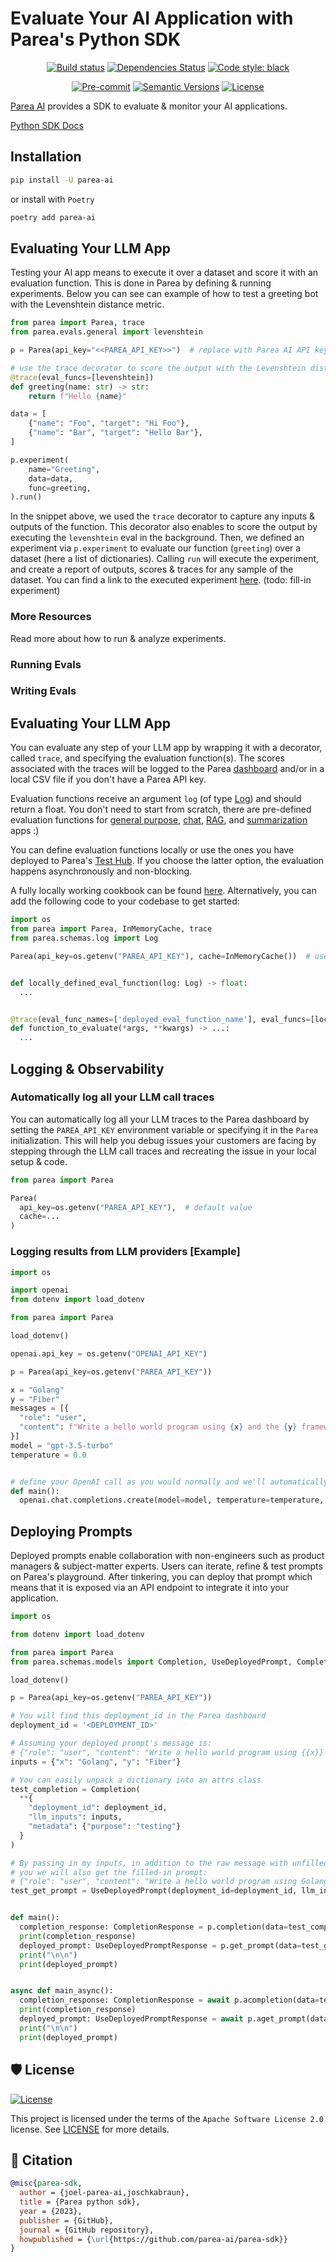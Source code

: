# Evaluate Your AI Application with Parea's Python SDK

<div align="center">

[![Build status](https://github.com/parea-ai/parea-sdk/workflows/build/badge.svg?branch=master&event=push)](https://github.com/parea-ai/parea-sdk/actions?query=workflow%3Abuild)
[![Dependencies Status](https://img.shields.io/badge/dependencies-up%20to%20date-brightgreen.svg)](https://github.com/parea-ai/parea-sdk/pulls?utf8=%E2%9C%93&q=is%3Apr%20author%3Aapp%2Fdependabot)
[![Code style: black](https://img.shields.io/badge/code%20style-black-000000.svg)](https://github.com/psf/black)

[![Pre-commit](https://img.shields.io/badge/pre--commit-enabled-brightgreen?logo=pre-commit&logoColor=white)](https://github.com/parea-ai/parea-sdk/blob/master/.pre-commit-config.yaml)
[![Semantic Versions](https://img.shields.io/badge/%20%20%F0%9F%93%A6%F0%9F%9A%80-semantic--versions-e10079.svg)](https://github.com/parea-ai/parea-sdk/releases)
[![License](https://img.shields.io/github/license/parea-ai/parea-sdk)](https://github.com/parea-ai/parea-sdk/blob/main/LICENSE)

</div>

[Parea AI](https://www.parea.ai) provides a SDK to evaluate & monitor your AI applications.

[Python SDK Docs](https://docs.parea.ai/api-reference/sdk/python)

## Installation

```bash
pip install -U parea-ai
```

or install with `Poetry`

```bash
poetry add parea-ai
```


## Evaluating Your LLM App

Testing your AI app means to execute it over a dataset and score it with an evaluation function.
This is done in Parea by defining & running experiments.
Below you can see can example of how to test a greeting bot with the Levenshtein distance metric. 

```python
from parea import Parea, trace
from parea.evals.general import levenshtein

p = Parea(api_key="<<PAREA_API_KEY>>")  # replace with Parea AI API key

# use the trace decorator to score the output with the Levenshtein distance  
@trace(eval_funcs=[levenshtein])
def greeting(name: str) -> str:
    return f"Hello {name}"

data = [
    {"name": "Foo", "target": "Hi Foo"},
    {"name": "Bar", "target": "Hello Bar"},
]

p.experiment(
    name="Greeting",
    data=data,
    func=greeting,
).run()
```

In the snippet above, we used the `trace` decorator to capture any inputs & outputs of the function.
This decorator also enables to score the output by executing the `levenshtein` eval in the background.
Then, we defined an experiment via `p.experiment` to evaluate our function (`greeting`) over  a dataset (here a list of dictionaries).
Calling `run` will execute the experiment, and create a report of outputs, scores & traces for any sample of the dataset.
You can find a link to the executed experiment [here](). (todo: fill-in experiment) 



### More Resources

Read more about how to run & analyze experiments.

### Running Evals


### Writing Evals


## Evaluating Your LLM App

You can evaluate any step of your LLM app by wrapping it with a decorator, called `trace`, and specifying the evaluation
function(s).
The scores associated with the traces will be logged to the Parea [dashboard](https://app.parea.ai/logs) and/or in a
local CSV file if you don't have a Parea API key.

Evaluation functions receive an argument `log` (of type [Log](parea/schemas/models.py)) and should return a
float. You don't need to start from scratch, there are pre-defined evaluation
functions for [general purpose](parea/evals/general),
[chat](parea/evals/chat), [RAG](parea/evals/rag), and [summarization](parea/evals/summary) apps :)

You can define evaluation functions locally or use the ones you have deployed to
Parea's [Test Hub](https://app.parea.ai/test-hub).
If you choose the latter option, the evaluation happens asynchronously and non-blocking.

A fully locally working cookbook can be found [here](cookbook/openai/tracing_and_evaluating_openai_endpoint.py).
Alternatively, you can add the following code to your codebase to get started:

```python
import os
from parea import Parea, InMemoryCache, trace
from parea.schemas.log import Log

Parea(api_key=os.getenv("PAREA_API_KEY"), cache=InMemoryCache())  # use InMemoryCache if you don't have a Parea API key


def locally_defined_eval_function(log: Log) -> float:
  ...


@trace(eval_func_names=['deployed_eval_function_name'], eval_funcs=[locally_defined_eval_function])
def function_to_evaluate(*args, **kwargs) -> ...:
  ...
```



## Logging & Observability

### Automatically log all your LLM call traces

You can automatically log all your LLM traces to the Parea dashboard by setting the `PAREA_API_KEY` environment variable
or specifying it in the `Parea` initialization.
This will help you debug issues your customers are facing by stepping through the LLM call traces and recreating the
issue
in your local setup & code.

```python
from parea import Parea

Parea(
  api_key=os.getenv("PAREA_API_KEY"),  # default value
  cache=...
)
```

### Logging results from LLM providers [Example]

```python
import os

import openai
from dotenv import load_dotenv

from parea import Parea

load_dotenv()

openai.api_key = os.getenv("OPENAI_API_KEY")

p = Parea(api_key=os.getenv("PAREA_API_KEY"))

x = "Golang"
y = "Fiber"
messages = [{
  "role": "user",
  "content": f"Write a hello world program using {x} and the {y} framework."
}]
model = "gpt-3.5-turbo"
temperature = 0.0


# define your OpenAI call as you would normally and we'll automatically log the results
def main():
  openai.chat.completions.create(model=model, temperature=temperature, messages=messages).choices[0].message.content
```

## Deploying Prompts

Deployed prompts enable collaboration with non-engineers such as product managers & subject-matter experts.
Users can iterate, refine & test prompts on Parea's playground.
After tinkering, you can deploy that prompt which means that it is exposed via an API endpoint to integrate it into your application.

```python
import os

from dotenv import load_dotenv

from parea import Parea
from parea.schemas.models import Completion, UseDeployedPrompt, CompletionResponse, UseDeployedPromptResponse

load_dotenv()

p = Parea(api_key=os.getenv("PAREA_API_KEY"))

# You will find this deployment_id in the Parea dashboard
deployment_id = '<DEPLOYMENT_ID>'

# Assuming your deployed prompt's message is:
# {"role": "user", "content": "Write a hello world program using {{x}} and the {{y}} framework."}
inputs = {"x": "Golang", "y": "Fiber"}

# You can easily unpack a dictionary into an attrs class
test_completion = Completion(
  **{
    "deployment_id": deployment_id,
    "llm_inputs": inputs,
    "metadata": {"purpose": "testing"}
  }
)

# By passing in my inputs, in addition to the raw message with unfilled variables {{x}} and {{y}}, 
# you we will also get the filled-in prompt:
# {"role": "user", "content": "Write a hello world program using Golang and the Fiber framework."}
test_get_prompt = UseDeployedPrompt(deployment_id=deployment_id, llm_inputs=inputs)


def main():
  completion_response: CompletionResponse = p.completion(data=test_completion)
  print(completion_response)
  deployed_prompt: UseDeployedPromptResponse = p.get_prompt(data=test_get_prompt)
  print("\n\n")
  print(deployed_prompt)


async def main_async():
  completion_response: CompletionResponse = await p.acompletion(data=test_completion)
  print(completion_response)
  deployed_prompt: UseDeployedPromptResponse = await p.aget_prompt(data=test_get_prompt)
  print("\n\n")
  print(deployed_prompt)
```    



## 🛡 License

[![License](https://img.shields.io/github/license/parea-ai/parea-sdk)](https://github.com/parea-ai/parea-sdk/blob/master/LICENSE)

This project is licensed under the terms of the `Apache Software License 2.0` license.
See [LICENSE](https://github.com/parea-ai/parea-sdk/blob/master/LICENSE) for more details.

## 📃 Citation

```bibtex
@misc{parea-sdk,
  author = {joel-parea-ai,joschkabraun},
  title = {Parea python sdk},
  year = {2023},
  publisher = {GitHub},
  journal = {GitHub repository},
  howpublished = {\url{https://github.com/parea-ai/parea-sdk}}
}
```
